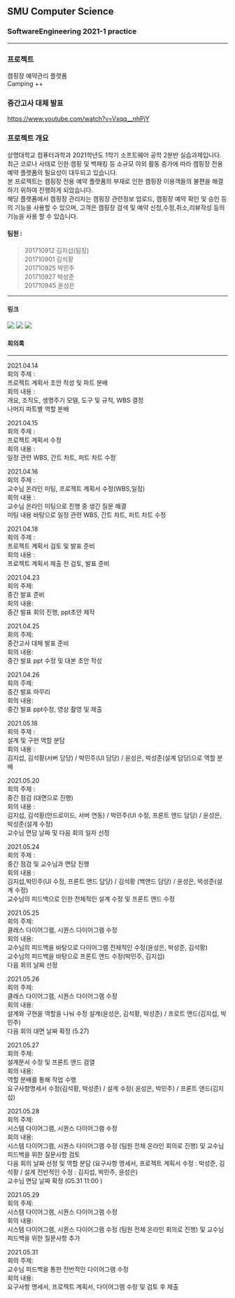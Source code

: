 ## SMU Computer Science
### SoftwareEngineering 2021-1 practice
--------------------------
### 프로젝트   
캠핑장 예약관리 플랫폼  
Camping ++

### 중간고사 대체 발표   
https://www.youtube.com/watch?v=Vxqq__nhPjY

### 프로젝트 개요   
상명대학교 컴퓨터과학과 2021학년도 1학기 소프트웨어 공학 2분반 실습과제입니다.      
최근 코로나 사태로 인한 캠핑 및 백패킹 등 소규모 야외 활동 증가에 따라 캠핑장 전용 예약 플랫폼의 필요성이 대두되고 있습니다.   
본 프로젝트는 캠핑장 전용 예약 플랫폼의 부재로 인한 캠핑장 이용객들의 불편을 해결하기 위하여 진행하게 되었습니다.    
해당 플랫폼에서 캠핑장 관리자는 캠핑장 관련정보 업로드, 캠핑장 예약 확인 및 승인 등의 기능을 사용할 수 있으며, 고객은 캠핑장 검색 및 예약 신청,수정,취소,리뷰작성 등의 기능을 사용 할 수 있습니다.
   
#### 팀원 :   
> 201710912 김지섭(팀장)   
> 201710901 김석황   
> 201710925 박민주   
> 201710927 박성준   
> 201710945 윤성은       
    
--------------------------
#### 링크   
<a href="https://drive.google.com/drive/folders/1SV5DFr0Iko4Lf83xGydJXPkIxnjyQR_Y?usp=sharing"><img src="https://img.shields.io/badge/Google Drive-4285F4?style=flat-square&logo=google&logoColor=white"/></a>
<a href="https://trello.com/b/nKUZ4o1y/seplan"><img src="https://img.shields.io/badge/Trello-0079BF?style=flat-square&logo=trello&logoColor=white"/></a>
<a href="https://www.youtube.com/watch?v=Vxqq__nhPjY"><img src="https://img.shields.io/badge/Youtube-FF0000?style=flat-square&logo=Youtube&logoColor=white"/></a>

#### 회의록
-----------------------------
2021.04.14   
회의 주제 :    
프로젝트 계획서 초안 작성 및 파트 분배    
회의 내용 :    
개요, 조직도, 생명주기 모델, 도구 및 규칙, WBS 결정   
나머지 파트별 역할 분배 
   
2021.04.15   
회의 주제 :   
프로젝트 계획서 수정   
회의 내용 :      
일정 관련 WBS, 간트 차트, 퍼트 차트 수정   
    
2021.04.16   
회의 주제 :   
교수님 온라인 미팅, 프로젝트 계획서 수정(WBS,일정)   
회의 내용 :      
교수님 온라인 미팅으로 진행 중 생긴 질문 해결    
미팅 내용 바탕으로 일정 관련 WBS, 간트 차트, 퍼트 차트 수정      
  
2021.04.18    
회의 주제 :     
프로젝트 계획서 검토 및 발표 준비    
회의 내용 :      
프로젝트 계획서 제출 전 검토, 발표 준비 
 
2021.04.23   
회의 주제:   
중간 발표 준비    
회의 내용:   
중간 발표 회의 진행, ppt초안 제작 
   
2021.04.25    
회의 주제:   
중간고사 대체 발표 준비   
회의 내용:   
중간 발표 ppt 수정 및 대본 초안 작성 
   
2021.04.26   
회의 주제:   
중간 발표 마무리   
회의 내용:   
중간 발표 ppt수정, 영상 촬영 및 제출
   
2021.05.18   
회의 주제 :   
설계 및 구현 역할 분담   
회의 내용 :   
김지섭, 김석황(서버 담당) / 박민주(UI 담당) / 윤성은, 박성준(설계 담당)으로 역할 분배   
   
   
2021.05.20   
회의 주제 :   
중간 점검 (대면으로 진행)   
회의 내용 :   
김지섭, 김석황(안드로이드, 서버 연동) / 박민주(UI 수정, 프론트 앤드 담당) / 윤성은, 박성준(설계 수정)   
교수님 면담 날짜 및 다음 회의 일자 선정     

2021.05.24   
회의 주제 :   
중간 점검 및 교수님과 면담 진행    
회의 내용 :   
김지섭,박민주(UI 수정, 프론트 앤드 담당) / 김석황 (백앤드 담당) / 윤성은, 박성준(설계 수정)  
교수님의 피드백으로 인한 전체적인 설계 수정 및 프론트 앤드 수정     

2021.05.25   
회의 주제:   
클래스 다이어그램, 시퀀스 다이어그램 수정    
회의 내용:   
교수님의 피드백을 바탕으로 다이어그램 전체적인 수정(윤성은, 박성준, 김석황)   
교수님의 피드백을 바탕으로 프론트 앤드 수정(박민주, 김지섭)   
다음 회의 날짜 선정   

2021.05.26   
회의 주제:   
클래스 다이어그램, 시퀀스 다이어그램 수정   
회의 내용:   
설계와 구현을 역할을 나눠 수정 
설계(윤성은, 김석황, 박성준) / 프로트 앤드(김지섭, 박민주)   
다음 회의 대면 날짜 확정 (5.27)   

2021.05.27   
회의 주제:   
설계문서 수정 및 프론트 앤드 검열   
회의 내용:   
역할 분배를 통해 작업 수행   
요구사항명세서 수정(김석황, 박성준) / 설계 수정( 윤성은, 박민주) / 프론트 앤드(김지섭)   
   
2021.05.28   
회의 주제:   
시스템 다이어그램, 시퀀스 다이어그램 수정   
회의 내용:   
시스템 다이어그램, 시퀀스 다이어그램 수정 (팀원 전체 온라인 회의로 진행) 및 교수님 피드백을 위한 질문사항 검토   
다음 회의 날짜 선정 및 역할 분담 (요구사항 명세서, 프로젝트 계획서 수정 : 박성준, 김석황 / 설계 전반적인 수정 : 김지섭, 박민주, 윤성은)   
교수님 면담 날짜 확정 (05.31 11:00 )   

2021.05.29   
회의 주제:   
시스템 다이어그램, 시퀀스 다이어그램 수정   
회의 내용:   
시스템 다이어그램, 시퀀스 다이어그램 수정 (팀원 전체 온라인 회의로 진행) 및 교수님 피드백을 위한 질문사항 추가   
   
2021.05.31   
회의 주제:   
교수님 피드백을 통한 전반적인 다이어그램 수정   
회의 내용:   
요구사항 명세서, 프로젝트 계획서, 다이어그램 수정 및 검토 후 제출   
   
